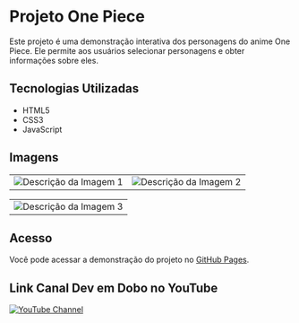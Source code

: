 # Projeto One Piece

Este projeto é uma demonstração interativa dos personagens do anime One Piece. Ele permite aos usuários selecionar personagens e obter informações sobre eles.

## Tecnologias Utilizadas

- HTML5
- CSS3
- JavaScript

## Imagens

<table>
  <tr>
    <td align="center">
      <img src="https://github.com/LucasCosta-Code23/One-Piece/assets/65690816/5225dea7-1d64-40e8-818f-fb234e85c7f8" alt="Descrição da Imagem 1">
    </td>
    <td align="center">
      <img src="https://github.com/LucasCosta-Code23/One-Piece/assets/65690816/0a1b3be5-0459-4d8f-9c26-71132d2bb871" alt="Descrição da Imagem 2">
    </td>
  </tr>
</table>
<table>
   <tr>
    <td align="center">
      <img src="https://github.com/LucasCosta-Code23/One-Piece/assets/65690816/7ea58cb6-2372-4368-88fe-c49d1ee2688f" alt="Descrição da Imagem 3">
    </td>
  </tr>
</table>

## Acesso

Você pode acessar a demonstração do projeto no [GitHub Pages](https://lucascosta-code23.github.io/One-Piece/).

## Link Canal Dev em Dobo no YouTube
[![YouTube Channel](https://img.shields.io/badge/YouTube-Subscribe-red?style=for-the-badge&logo=youtube)](https://www.youtube.com/@DevemDobro)





